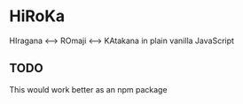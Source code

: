 # HiRoKa
HIragana &lt;--> ROmaji &lt;--> KAtakana in plain vanilla JavaScript
## TODO
This would work better as an npm package
